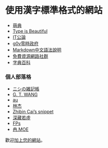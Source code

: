 
 使用漢字標準格式的網站
========================

- [萌典](https://moedict.tw/)
- [Type is Beautiful](http://www.typeisbeautiful.com/psa/gutenberg-in-shanghai/)
- [IT公論](http://itgonglun.com/)
- [g0v零時政府](http://g0v.tw/)
- [Markdown中文語法說明](http://markdown.tw/)
- [免費資源網路社群](http://free.com.tw/)
- [字典百科](https://zh.dictpedia.org/)

### 個人部落格 <!-- #blog -->
- <span lang='ja'>[ニシの雑記帳](http://westantennanote.tumblr.com/)</span>
- [G. T. WANG](http://blog.gtwang.org)
- [au](http://audrey.nu)
- [林杰](http://linjiex.com)
- <span lang='en'>[Zhibin Cai’s snippet](http://caizhibin.com/blog/)</span>
- [深藏若虛](http://blog.fntsr.tw)
- [FPs](http://fangpeishi.github.io)
- [冉.MOE](http://ran.moe)

歡迎[加上您的網站](https://github.com/ethantw/Han-Manual/blob/master/doc/used-by.md)。

